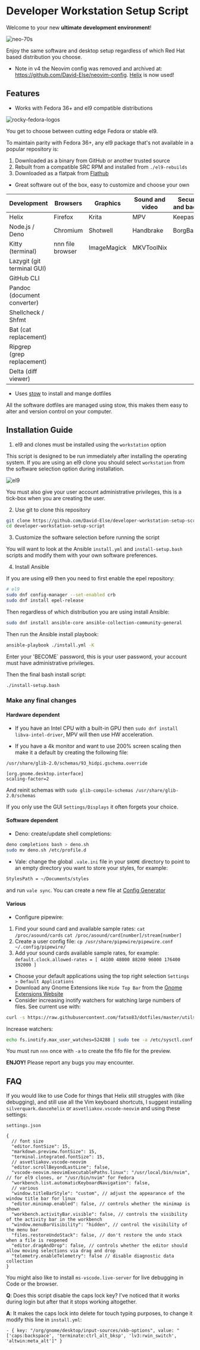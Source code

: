 # Developer Workstation Setup Script

Welcome to your new **ultimate development environment**!

![neo-70s](./images/neo-70s.jpg)

Enjoy the same software and desktop setup regardless of which Red Hat based distribution you choose.

- Note in v4 the Neovim config was removed and archived at: https://github.com/David-Else/neovim-config. [Helix](https://helix-editor.com/) is now used!

## Features

- Works with Fedora 36+ and el9 compatible distributions

![rocky-fedora-logos](./images/rocky-fedora.png)

You get to choose between cutting edge Fedora or stable el9.

To maintain parity with Fedora 36+, any el9 package that's not available in a popular repository is:

1. Downloaded as a binary from GitHub or another trusted source
2. Rebuilt from a compatible SRC RPM and installed from `./el9-rebuilds`
3. Downloaded as a flatpak from [Flathub](https://flathub.org/home)

- Great software out of the box, easy to customize and choose your own

| Development | Browsers | Graphics | Sound and video | Security and backup |
| --- | --- | --- | --- | --- |
| Helix | Firefox | Krita | MPV | KeepassXC |
| Node.js / Deno | Chromium | Shotwell | Handbrake | BorgBackup |
| Kitty (terminal) | nnn file browser | ImageMagick | MKVToolNix |  |
| Lazygit (git terminal GUI) |  |  |  |  |
| GitHub CLI |  |  |  |  |
| Pandoc (document converter) |  |  |  |  |
| Shellcheck / Shfmt |  |  |  |  |
| Bat (cat replacement) |  |  |  |  |
| Ripgrep (grep replacement) |  |  |  |  |
| Delta (diff viewer) |  |  |  |  |

- Uses [stow](https://www.gnu.org/software/stow/) to install and mange dotfiles

All the software dotfiles are managed using stow, this makes them easy to alter and version control on your computer.

## Installation Guide

1. el9 and clones must be installed using the `workstation` option

This script is designed to be run immediately after installing the operating system. If you are using an el9 clone you should select `workstation` from the software selection option during installation.

![el9](./images/centos-8-install-options.png)

You must also give your user account administrative privileges, this is a tick-box when you are creating the user.

2. Use git to clone this repository

```sh
git clone https://github.com/David-Else/developer-workstation-setup-script
cd developer-workstation-setup-script
```

3. Customize the software selection before running the script

You will want to look at the Ansible `install.yml` and `install-setup.bash` scripts and modify them with your own software preferences.

4. Install Ansible

If you are using el9 then you need to first enable the epel repository:

```sh
# el9
sudo dnf config-manager --set-enabled crb
sudo dnf install epel-release
```

Then regardless of which distribution you are using install Ansible:

```sh
sudo dnf install ansible-core ansible-collection-community-general
```

Then run the Ansible install playbook:

```sh
ansible-playbook ./install.yml -K
```

Enter your 'BECOME` password, this is your user password, your account must have administrative privileges.

Then the final bash install script:

```sh
./install-setup.bash
```

### Make any final changes

#### Hardware dependent

- If you have an Intel CPU with a built-in GPU then `sudo dnf install libva-intel-driver`, MPV will then use HW acceleration.

- If you have a 4k monitor and want to use 200% screen scaling then make it a default by creating the following file:

`/usr/share/glib-2.0/schemas/93_hidpi.gschema.override`

```
[org.gnome.desktop.interface]
scaling-factor=2
```

And reinit schemas with `sudo glib-compile-schemas /usr/share/glib-2.0/schemas`

If you only use the GUI `Settings/Displays` it often forgets your choice.

#### Software dependent

- Deno: create/update shell completions:

```sh
deno completions bash > deno.sh
sudo mv deno.sh /etc/profile.d
```

- Vale: change the global `.vale.ini` file in your `$HOME` directory to point to an empty directory you want to store your styles, for example:

```sh
StylesPath = ~/Documents/styles
```

and run `vale sync`. You can create a new file at [Config Generator](https://vale.sh/generator)

#### Various

- Configure pipewire:

1. Find your sound card and available sample rates: `cat /proc/asound/cards` `cat /proc/asound/card[number]/stream[number]`
2. Create a user config file: `cp /usr/share/pipewire/pipewire.conf ~/.config/pipewire/`
3. Add your sound cards available sample rates, for example: `default.clock.allowed-rates = [ 44100 48000 88200 96000 176400 192000 ]`

- Choose your default applications using the top right selection `Settings > Default Applications`
- Download any Gnome Extensions like `Hide Top Bar` from the [Gnome Extensions Website](https://extensions.gnome.org/)
- Consider increasing inotify watchers for watching large numbers of files. See current use with:

```sh
curl -s https://raw.githubusercontent.com/fatso83/dotfiles/master/utils/scripts/inotify-consumers | bash
```
Increase watchers:

```sh
echo fs.inotify.max_user_watches=524288 | sudo tee -a /etc/sysctl.conf && sudo sysctl -p
```

You must run `nnn` once with `-a` to create the fifo file for the preview.

**ENJOY!** Please report any bugs you may encounter.

## FAQ

If you would like to use Code for things that Helix still struggles with (like debugging), and still use all the Vim keyboard shortcuts, I suggest installing `silverquark.dancehelix` or `asvetliakov.vscode-neovim` and using these settings:

`settings.json`

```jsonc
{
  // font size
  "editor.fontSize": 15,
  "markdown.preview.fontSize": 15,
  "terminal.integrated.fontSize": 15,
  // asvetliakov.vscode-neovim
  "editor.scrollBeyondLastLine": false,
  "vscode-neovim.neovimExecutablePaths.linux": "/usr/local/bin/nvim", // for el9 clones, or "/usr/bin/nvim" for Fedora
  "workbench.list.automaticKeyboardNavigation": false,
  // various
  "window.titleBarStyle": "custom", // adjust the appearance of the window title bar for linux
  "editor.minimap.enabled": false, // controls whether the minimap is shown
  "workbench.activityBar.visible": false, // controls the visibility of the activity bar in the workbench
  "window.menuBarVisibility": "hidden", // control the visibility of the menu bar
  "files.restoreUndoStack": false, // don't restore the undo stack when a file is reopened
  "editor.dragAndDrop": false, // controls whether the editor should allow moving selections via drag and drop
  "telemetry.enableTelemetry": false // disable diagnostic data collection
}
```

You might also like to install `ms-vscode.live-server` for live debugging in Code or the browser.

**Q**: Does this script disable the caps lock key? I've noticed that it works during login but after that it stops working altogether.

**A**: It makes the caps lock into delete for touch typing purposes, to change it modify this line in `install.yml`:

```
- { key: "/org/gnome/desktop/input-sources/xkb-options", value: "['caps:backspace', 'terminate:ctrl_alt_bksp', 'lv3:rwin_switch', 'altwin:meta_alt']" }
```
